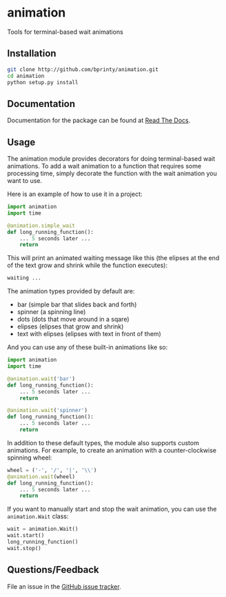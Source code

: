 animation
===============================

Tools for terminal-based wait animations


Installation
------------

```bash
git clone http://github.com/bprinty/animation.git
cd animation
python setup.py install
```


Documentation
-------------

Documentation for the package can be found at [Read The Docs](http://animation.readthedocs.org/).


Usage
-----

The animation module provides decorators for doing terminal-based wait animations. To add a wait animation to a function that requires some processing time, simply decorate the function with the wait animation you want to use.

Here is an example of how to use it in a project:

```python
import animation
import time

@animation.simple_wait
def long_running_function():
    ... 5 seconds later ...
    return
```

This will print an animated waiting message like this (the elipses at the end of the text grow and shrink while the function executes):

```bash
waiting ...
```

The animation types provided by default are:

* bar (simple bar that slides back and forth)
* spinner (a spinning line)
* dots (dots that move around in a sqare)
* elipses (elipses that grow and shrink)
* text with elipses (elipses with text in front of them)


And you can use any of these built-in animations like so:

```python
import animation
import time

@animation.wait('bar')
def long_running_function():
    ... 5 seconds later ...
    return

@animation.wait('spinner')
def long_running_function():
    ... 5 seconds later ...
    return
```

In addition to these default types, the module also supports custom animations. For example, to create an animation with a counter-clockwise spinning wheel:

```python
wheel = ('-', '/', '|', '\\')
@animation.wait(wheel)
def long_running_function():
    ... 5 seconds later ...
    return
```

If you want to manually start and stop the wait animation, you can use the ```animation.Wait``` class:

```python
wait = animation.Wait()
wait.start()
long_running_function()
wait.stop()
```


Questions/Feedback
------------------

File an issue in the [GitHub issue tracker](https://github.com/bprinty/animation/issues).
